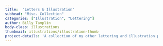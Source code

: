 ```yaml
---
title:  "Letters & Illustration"
subhead: "Misc. Collection"
categories: ["Illustration", "Lettering"]
author: Billy Tamplin
body-class: illustrations
thumbnail: illustrations/illustration-thumb
project-details: 'A collection of my other lettering and illustration projects.'
---
```


<section class="container">
  <div class="row">
    <figure class="col-sm-6">
      <img src="../img/illustrations/royale-big.png" alt="">
    </figure>
    <figure class="col-sm-6">
      <img src="../img/illustrations/sftb-big.jpg" alt="">
    </figure>
  </div>
  <div class="row">
    <figure class="col-sm-6">
      <img src="../img/illustrations/alpha-a.png" alt="">
    </figure>
    <figure class="col-sm-6">
      <img src="../img/illustrations/alpha-b.png" alt="">
    </figure>
  </div>
  <div class="row">
    <figure class="col-sm-6">
      <img src="../img/illustrations/alpha-c.jpg" alt="">
    </figure>
    <figure class="col-sm-6">
      <img src="../img/illustrations/alpha-d.png" alt="">
    </figure>
  </div>
  <div class="row">
    <figure class="col-sm-12">
      <img src="../img/illustrations/eleven.jpg" alt="">
    </figure>
  </div>
  <div class="row">
    <figure class="col-sm-6">
      <img src="../img/illustrations/pennywise.png" alt="">
    </figure>
    <figure class="col-sm-6">
      <img src="../img/illustrations/oven-dog.png" alt="">
    </figure>
  </div>
  <div class="row">
    <figure class="col-sm-6">
      <img src="../img/illustrations/hello-mac.png" alt="">
    </figure>
    <figure class="col-sm-6">
      <img src="../img/illustrations/coffee.png" alt="">
    </figure>
  </div>
  <div class="row">
    <figure class="col-sm-12">
      <img src="../img/illustrations/happy-holidays.jpg" alt="">
    </figure>
    <figure class="col-sm-12">
      <img src="../img/illustrations/santa-suit.png" alt="">
    </figure>
  </div>
</section>
